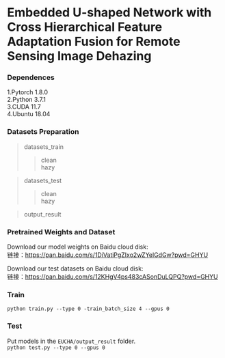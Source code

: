 # Embedded U-shaped Network with Cross Hierarchical Feature Adaptation Fusion for Remote Sensing Image Dehazing
### Dependences
1.Pytorch 1.8.0  
2.Python 3.7.1  
3.CUDA 11.7  
4.Ubuntu 18.04    
### Datasets Preparation
> datasets_train
>> clean  
>> hazy

> datasets_test 
>> clean  
>> hazy

> output_result

### Pretrained Weights and Dataset  
Download our model weights on Baidu cloud disk:  
链接：https://pan.baidu.com/s/1DiVatiPgZIxo2wZYelGdGw?pwd=GHYU

Download our test datasets on Baidu cloud disk:  
链接：https://pan.baidu.com/s/12KHgV4ps483cASonDuLQPQ?pwd=GHYU

### Train  
 `python train.py --type 0 -train_batch_size 4 --gpus 0 `

### Test
Put models in the `EUCHA/output_result` folder.   
`python test.py --type 0 --gpus 0  `
